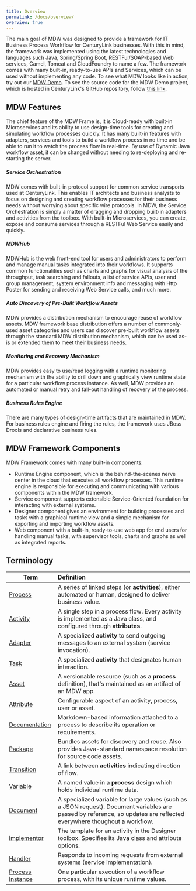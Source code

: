 ```yaml
---
title: Overview
permalink: /docs/overview/
overview: true
---
```


The main goal of MDW was designed to provide a framework for IT Business Process Workflow for CenturyLink businesses. With this in mind, the framework was implemented using the latest technologies and languages such Java, Spring/Spring Boot, RESTFul/SOAP-based Web services, Camel, Tomcat and CloudFoundry to name a few.  The framework comes with many built-in, ready-to-use APIs and Services, which can be used without implementing any code. To see what MDW looks like in action, try out our [MDW Demo](https://github.com/CenturyLinkCloud/mdw-demo). To see the source code for the MDW Demo project, which is hosted in CenturyLink's GitHub repository, follow [this link](https://github.com/CenturyLinkCloud/mdw-demo).

## MDW Features    
The chief feature of the MDW Frame is, it is Cloud-ready with built-in Microservices and its ability to use design-time tools for creating and simulating workflow processes quickly. It has many built-in features with adapters, services and tools to build a workflow process in no time and be able to run it to watch the process flow in real-time. By use of Dynamic Java workflow asset, it can be changed without needing to re-deploying and re-starting the server.  

##### Service Orchestration
MDW comes with built-in protocol support for common service transports used at CenturyLink. This enables IT architects and business analysts to focus on designing and creating workflow processes for their business needs without worrying about specific wire protocols. In MDW, the Service Orchestration is simply a matter of dragging and dropping built-in adapters and activities from the toolbox. With built-in Microservices, you can create, expose and consume services through a RESTFul Web Service easily and quickly.  

##### MDWHub
MDWHub is the web front-end tool for users and administrators to perform and manage manual tasks integrated into their workflows. It supports common functionalities such as charts and graphs for visual analysis of the throughput, task searching and fallouts, a list of service APIs, user and group management, system environment info and messaging with Http Poster for sending and receiving Web Service calls, and much more. 

##### Auto Discovery of Pre-Built Workflow Assets
MDW provides a distribution mechanism to encourage reuse of workflow assets. MDW framework base distribution offers a number of commonly-used asset categories and 
users can discover pre-built workflow assets through the standard MDW distribution mechanism, which can be used as-is or extended them to meet their business needs. 

##### Monitoring and Recovery Mechanism
MDW provides easy to use/read logging with a runtime monitoring mechanism with the ability to drill down and graphically view runtime state for a particular workflow process instance. As well, MDW provides an automated or manual retry and fall-out handling of recovery of the process.

##### Business Rules Engine 
There are many types of design-time artifacts that are maintained in MDW. For business rules engine and firing the rules, the framework uses JBoss Drools and declarative business rules.


## MDW Framework Components
MDW Framework comes with many built-in components:
- Runtime Engine component, which is the behind-the-scenes nerve center in the cloud that executes all workflow processes.  This runtime engine is responsible for executing and communicating with various components within the MDW framework. 
- Service component supports extensible Service-Oriented foundation for interacting with external systems.
- Designer component gives an environment for building processes and tasks with a graphical runtime view and a simple mechanism for exporting and importing workflow assets. 
- Web component with a built-in, ready-to-use web app for end users for handling manual tasks, with supervisor tools, charts and graphs as well as integrated reports.    

## Terminology

  Term            | Definition     |
  ----------------|:---------------|
  [Process](http://centurylinkcloud.github.io/mdw/docs/help/process.html) | A series of linked steps (or **activities**), either automated or human, designed to deliver business value. 
  [Activity](http://centurylinkcloud.github.io/mdw/docs/help/implementor.html) | A single step in a process flow.  Every activity is implemented as a Java class, and configured through **attributes**.
  [Adapter](http://centurylinkcloud.github.io/mdw/docs/help/AdapterActivityBase.html) | A specialized **activity** to send outgoing messages to an external system (service invocation).
  [Task](http://centurylinkcloud.github.io/mdw/docs/help/taskTemplates.html) | A specialized **activity** that designates human interaction.
  [Asset](http://centurylinkcloud.github.io/mdw/docs/help/assets.html) | A versionable resource (such as a **process** definition), that's maintained as an artifact of an MDW app. 
  [Attribute]() | Configurable aspect of an activity, process, user or asset.  
  [Documentation]() | Markdown-based information attached to a process to describe its operation or requirements.  
  [Package]() | Bundles assets for discovery and reuse.  Also provides Java-standard namespace resolution for source code assets.
  [Transition]() | A link between **activities** indicating direction of flow. 
  [Variable](http://centurylinkcloud.github.io/mdw/docs/help/variable.html) | A named value in a **process** design which holds individual runtime data. 
  [Document]() | A specialized variable for large values (such as a JSON request).  Document variables are passed by reference, so updates are reflected everywhere thoughout a workflow. 
  [Implementor]() | The template for an activity in the Designer toolbox.  Specifies its Java class and attribute options.
  [Handler]() | Responds to incoming requests from external systems (service implementation).
  [Process Instance]() | One particular execution of a workflow process, with its unique runtime values.
  
  
  
  
  
  
  
  
  
  
  
  
  
  
  
  
  
 
